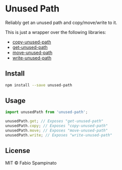 # Unused Path

Reliably get an unused path and copy/move/write to it.

This is just a wrapper over the following libraries:

- [copy-unused-path](https://github.com/fabiospampinato/copy-unused-path)
- [get-unused-path](https://github.com/fabiospampinato/get-unused-path)
- [move-unused-path](https://github.com/fabiospampinato/move-unused-path)
- [write-unused-path](https://github.com/fabiospampinato/write-unused-path)

## Install

```sh
npm install --save unused-path
```

## Usage

```ts
import unusedPath from 'unused-path';

unusedPath.get; // Exposes "get-unused-path"
unusedPath.copy; // Exposes "copy-unused-path"
unusedPath.move; // Exposes "move-unused-path"
unusedPath.write; // Exposes "write-unused-path"
```

## License

MIT © Fabio Spampinato

